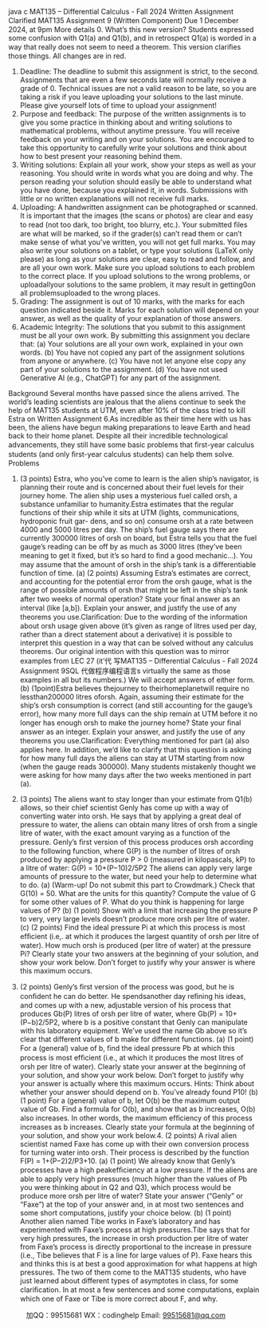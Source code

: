 java c
MAT135 – Differential Calculus - Fall 2024
Written Assignment
Clariﬁed MAT135 Assignment 9 (Written Component)
Due 1 December 2024, at 9pm
More details
0. What’s this new version? Students expressed some confusion with Q1(a) and Q1(b), and in retrospect Q1(a) is worded   in a way that really does not seem to need a theorem. This version clariﬁes those things. All changes are in red. 
1. Deadline: The deadline to submit this   assignment   is   strict, to the second.   Assignments   that   are   even   a   few   seconds   late will normally receive a grade of 0.   Technical   issues   are   not   a valid   reason to   be   late, so you   are taking   a   risk   if you   leave uploading your solutions to the last minute. Please give yourself lots of time to upload your assignment! 
2. Purpose and feedback: The   purpose   of the   written   assignments   is   to   give   you   some   practice   in   thinking   about   and   writing solutions to mathematical problems, without anytime pressure. You will receive feedback on your writing and   on your solutions.   You are encouraged to take this   opportunity to   carefully   write your   solutions   and   think   about   how   to best present your reasoning   behind them.
3. Writing solutions: Explain all your work,   show your   steps   as well   as   your   reasoning.   You   should   write in words what   you   are   doing   and   why.      The   person   reading your   solution   should   easily   be   able to   understand   what you   have   done, because you explained it, in words.   Submissions with   little or   no written explanations will   not   receive full marks.
4. Uploading: A   handwritten   assignment can   be   photographed or   scanned.    It   is   important that   the   images   (the   scans   or   photos)   are   clear   and   easy to   read   (not too   dark, too   bright, too   blurry,   etc.).   Your   submitted ﬁles   are   what   will   be   marked, so if the grader(s) can’t read them or can’t   make sense   of   what you’ve written, you will   not   get full   marks.
You may also write your solutions on a tablet, or type your solutions (LaTeX only please) as long as your solutions   are   clear, easy to read and follow, and are   all your   own work.
Make sure you upload solutions to each problem to the correct place. If   you upload solutions   to   the wrong problems,   or uploadallyour   solutions   to   the   same problem, it may result in   getting0on   all problemsuploaded   to   the   wrong places.
5. Grading: The assignment is out   of   10   marks, with the   marks for   each   question   indicated   beside   it.
Marks for each solution will depend on your answer, as well as the quality of your explanation of those answers.
6. Academic Integrity: The solutions that you submit to this   assignment   must   be   all your   own   work.   By   submitting this   assignment you declare that:
(a)    Your solutions are all your own work,   explained   in your own   words.
(b)    You have not copied any part of the assignment   solutions   from   anyone or   anywhere.
(c)    You have not let anyone   else copy   any   part of your solutions to the assignment.
(d)    You have not used   Generative AI   (e.g.,   ChatGPT) for   any   part   of the   assignment.


Background
Several   months   have   passed   since the   aliens   arrived.   The world’s   leading   scientists   are jealous that the   aliens   continue to   seek the help of   MAT135 students at UTM, even after   10%   of the   class tried to   kill   Estra on Written Assignment   6.As incredible as their time here with us has been, the aliens have begun making preparations to leave Earth and head   back to   their home planet.   Despite all   their incredible   technological advancements,   they still have some basic problems   that ﬁrst-year   calculus students (and only ﬁrst-year calculus students) can help them solve.
Problems
1.    (3 points) Estra, who you’ve come to   learn is the alien   ship’s   navigator,   is   planning their   route and   is concerned   about their   fuel levels for their   journey home. The alien ship uses   a   mysterious fuel   called orsh,   a   substance   unfamiliar to   humanity.Estra estimates that the   regular functions of their ship while it   sits   at   UTM   (lights,   communications,   hydroponic fruit   gar-   dens,   and   so   on)   consume   orsh   at   a   rate   between   4000 and   5000 litres   per   day.    The   ship’s   fuel   gauge   says   there   are   currently 300000 litres of orsh on board,   but   Estra tells you that the fuel   gauge’s   reading   can   be   off   by   as   much   as   3000   litres (they’ve been meaning to get it ﬁxed,   but   it’s   so   hard to ﬁnd   a   good   mechanic...).
You may assume that the amount of orsh in the ship’s tank is a differentiable function of time.
(a)    (2   points) Assuming   Estra’s estimates are   correct,   and   accounting for   the   potential   error   from   the   orsh   gauge,   what
is the range of possible amounts of orsh that might be   left   in the ship’s tank after two weeks of   normal operation?         State your ﬁnal answer as an interval (like   [a,b]).   Explain your answer, and   justify the   use of   any theorems you   use.Clariﬁcation: Due to the wording of the   information about orsh   usage   given   above   (it’s   given   as   range   of   litres   used   per day, rather than a direct statement about a derivative) it is possible to   interpret this question   in a   way that can   be   solved without any calculus theorems.   Our original intention with this question was to   mirror examples from   LEC   27   (it’代 写MAT135 – Differential Calculus - Fall 2024 Assignment 9SQL
代做程序编程语言s virtually the same as those examples in all but its   numbers.) We will accept answers of either form. 
(b)    (1point)Estra believes   thejourney   to   theirhomeplanetwill require no lessthan200000   litres   oforsh. Again, assuming   their estimate for the ship’s orsh consumption is correct (and   still   accounting for the   gauge’s   error),   how   many   more
full days can the ship remain at UTM before   it   no   longer   has enough orsh to   make the   journey   home?            State your ﬁnal answer as an integer.   Explain your answer, and   justify the use of any theorems you   use.Clariﬁcation: Everything   mentioned for   part   (a) also applies   here.   In addition, we’d   like to   clarify that this   question   is   asking for how many full days the aliens can stay at UTM starting from now (when the gauge   reads   300000).   Many   students mistakenly thought we were asking for how many days after the two weeks mentioned in   part   (a).


2.    (3 points) The aliens want to stay longer than   your estimate from   Q1(b)   allows,   so their chief   scientist   Genly   has   come   up   with a way of converting water into orsh.   He says that by applying a   great   deal   of   pressure to water, the aliens   can   obtain   many litres of orsh from a single litre of water, with the exact   amount varying as   a   function   of the   pressure.
Genly’s ﬁrst version of   this process produces orsh according to the following function, where G(P)   is the number of litres   of orsh produced by applying a pressure P   > 0 (measured   in   kilopascals,   kP) to   a   litre   of water:
G(P) = 10+(P−10)2/5P2
The aliens can apply very large amounts of pressure to the water, but   need your   help to determine what to do.
(a) (Warm-up! Do not submit this part to Crowdmark.) Check   that   G(10)   =   50.   What   are   the   units   for   this   quantity?   Compute the value of G   for some other values of P. What do you think is   happening for   large values of P?
(b)      (1 point) Show with a limit that increasing the pressure P   to very, very large levels doesn’t produce   more orsh   per   litre   of water.
(c)    (2   points)   Find   the   ideal   pressure   Pi    at   which   this   process   is   most   efﬁcient   (i.e,.    at   which   it   produces   the   largest   quantity of orsh per litre of water).   How much orsh   is   produced   (per   litre   of water)   at the   pressure   Pi?
Clearly   state your two   answers   at the   beginning   of your   solution,   and   show your   work   below.    Don’t forget   to justify   why your answer is where this maximum occurs.
3.    (2 points) Genly’s ﬁrst version of the   process was   good,   but   he   is   conﬁdent   he   can   do   better.
He   spendsanother day reﬁning his ideas, and   comes up   with   a new, adjustable   version   of his process   that produces Gb(P)   litres of orsh per   litre   of water,   where
Gb(P) = 10+(P−b)2/5P2,
where b is a   positive constant that Genly can   manipulate with   his   laboratory   equipment.   We’ve   used the   name   Gb   above   so it’s clear that different values of b make for different functions.
(a)      (1   point)   For   a   (general) value of   b, ﬁnd the   ideal   pressure Pb   at   which   this   process   is   most   efﬁcient   (i.e.,   at   which   it   produces the most litres of orsh   per   litre of water).
Clearly state your answer at   the beginning of   your solution, and show your work below.   Don’t forget   to   justify why your   answer is actually where this maximum occurs.
Hints: Think about whether your answer should depend on b.   You’ve   already found   P10!
(b)      (1 point)   For a (general) value of b,   let   O(b) be the   maximum output   value   of   Gb.   Find   a   formula   for   O(b),   and   show   that   as   b increases,   O(b) also   increases.    In   other   words,   the   maximum   efﬁciency   of   this   process   increases   as   b   increases.
Clearly state your formula at the beginning of your solution, and show your work below.4.    (2   points) A   rival alien scientist   named   Faxe   has   come   up   with   their   own   conversion   process   for   turning   water   into   orsh.
Their process is described   by the function
F(P) =   1+(P−2)2/P3+10.
(a)    (1 point) We already   know   that Genly’s   processes   have   a   high   peakefﬁciency   at   a   low   pressure.
If the aliens are able to apply very high pressures (much   higher than the values of Pb   you were thinking about   in   Q2   and Q3), which process would be produce   more orsh   per   litre   of water?
State   your   answer   (“Genly”   or   “Faxe”)   at   the   top   of   your   answer   and,   in   at   most   two   sentences   and   some   short   computations,   justify your choice below.
(b)      (1   point)   Another   alien   named   Tibe   works   in   Faxe’s   laboratory   and   has   experimented   with   Faxe’s   process   at   high   pressures.Tibe says   that   for   very high pressures,   the increase in orsh production per litre of   water   from Faxe’s process is directly   proportional to the increase in pressure (i.e., Tibe believes that F is a line for large values of P).   Faxe hears this and   thinks   this is at best a good approximation for   what happens at high pressures. The   two of   them come   to   the MAT135   students, who have   just learned about different types of asymptotes in class, for some clariﬁcation.
In   at   most   a few   sentences   and   some   computations,   explain which   one   of   Faxe   or Tibe   is   more   correct   about   F,   and why.

         
加QQ：99515681  WX：codinghelp  Email: 99515681@qq.com
